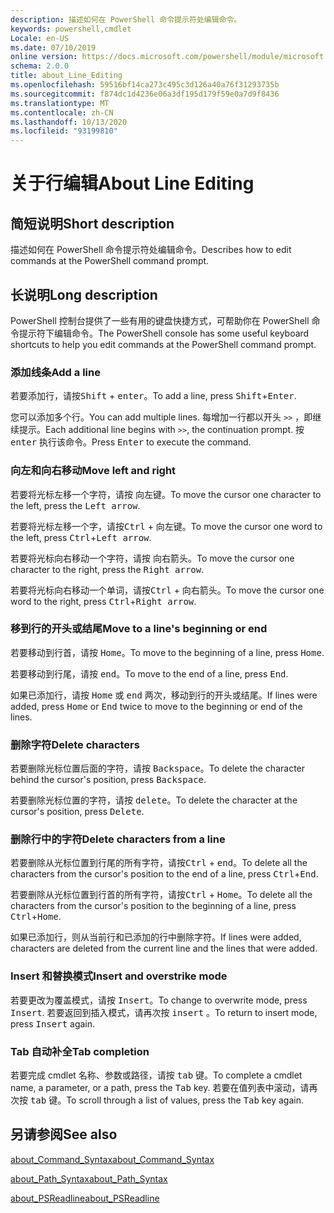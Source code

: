 ```yaml
---
description: 描述如何在 PowerShell 命令提示符处编辑命令。
keywords: powershell,cmdlet
Locale: en-US
ms.date: 07/10/2019
online version: https://docs.microsoft.com/powershell/module/microsoft.powershell.core/about/about_line_editing?view=powershell-6&WT.mc_id=ps-gethelp
schema: 2.0.0
title: about_Line_Editing
ms.openlocfilehash: 59516bf14ca273c495c3d126a40a76f31293735b
ms.sourcegitcommit: f874dc1d4236e06a3df195d179f59e0a7d9f8436
ms.translationtype: MT
ms.contentlocale: zh-CN
ms.lasthandoff: 10/13/2020
ms.locfileid: "93199810"
---
```

# <a name="about-line-editing"></a><span data-ttu-id="bbaff-104">关于行编辑</span><span class="sxs-lookup"><span data-stu-id="bbaff-104">About Line Editing</span></span>

## <a name="short-description"></a><span data-ttu-id="bbaff-105">简短说明</span><span class="sxs-lookup"><span data-stu-id="bbaff-105">Short description</span></span>

<span data-ttu-id="bbaff-106">描述如何在 PowerShell 命令提示符处编辑命令。</span><span class="sxs-lookup"><span data-stu-id="bbaff-106">Describes how to edit commands at the PowerShell command prompt.</span></span>

## <a name="long-description"></a><span data-ttu-id="bbaff-107">长说明</span><span class="sxs-lookup"><span data-stu-id="bbaff-107">Long description</span></span>

<span data-ttu-id="bbaff-108">PowerShell 控制台提供了一些有用的键盘快捷方式，可帮助你在 PowerShell 命令提示符下编辑命令。</span><span class="sxs-lookup"><span data-stu-id="bbaff-108">The PowerShell console has some useful keyboard shortcuts to help you edit commands at the PowerShell command prompt.</span></span>

### <a name="add-a-line"></a><span data-ttu-id="bbaff-109">添加线条</span><span class="sxs-lookup"><span data-stu-id="bbaff-109">Add a line</span></span>

<span data-ttu-id="bbaff-110">若要添加行，请按<kbd>Shift</kbd> + <kbd>enter</kbd>。</span><span class="sxs-lookup"><span data-stu-id="bbaff-110">To add a line, press <kbd>Shift</kbd>+<kbd>Enter</kbd>.</span></span>

<span data-ttu-id="bbaff-111">您可以添加多个行。</span><span class="sxs-lookup"><span data-stu-id="bbaff-111">You can add multiple lines.</span></span> <span data-ttu-id="bbaff-112">每增加一行都以开头 `>>` ，即继续提示。</span><span class="sxs-lookup"><span data-stu-id="bbaff-112">Each additional line begins with `>>`, the continuation prompt.</span></span> <span data-ttu-id="bbaff-113">按 <kbd>enter</kbd> 执行该命令。</span><span class="sxs-lookup"><span data-stu-id="bbaff-113">Press <kbd>Enter</kbd> to execute the command.</span></span>

### <a name="move-left-and-right"></a><span data-ttu-id="bbaff-114">向左和向右移动</span><span class="sxs-lookup"><span data-stu-id="bbaff-114">Move left and right</span></span>

<span data-ttu-id="bbaff-115">若要将光标左移一个字符，请按 <kbd>向左键</kbd>。</span><span class="sxs-lookup"><span data-stu-id="bbaff-115">To move the cursor one character to the left, press the <kbd>Left arrow</kbd>.</span></span>

<span data-ttu-id="bbaff-116">若要将光标左移一个字，请按<kbd>Ctrl</kbd> + <kbd>向左键</kbd>。</span><span class="sxs-lookup"><span data-stu-id="bbaff-116">To move the cursor one word to the left, press <kbd>Ctrl</kbd>+<kbd>Left arrow</kbd>.</span></span>

<span data-ttu-id="bbaff-117">若要将光标向右移动一个字符，请按 <kbd>向右箭头</kbd>。</span><span class="sxs-lookup"><span data-stu-id="bbaff-117">To move the cursor one character to the right, press the <kbd>Right arrow</kbd>.</span></span>

<span data-ttu-id="bbaff-118">若要将光标向右移动一个单词，请按<kbd>Ctrl</kbd> + <kbd>向右箭头</kbd>。</span><span class="sxs-lookup"><span data-stu-id="bbaff-118">To move the cursor one word to the right, press <kbd>Ctrl</kbd>+<kbd>Right arrow</kbd>.</span></span>

### <a name="move-to-a-lines-beginning-or-end"></a><span data-ttu-id="bbaff-119">移到行的开头或结尾</span><span class="sxs-lookup"><span data-stu-id="bbaff-119">Move to a line's beginning or end</span></span>

<span data-ttu-id="bbaff-120">若要移动到行首，请按 <kbd>Home</kbd>。</span><span class="sxs-lookup"><span data-stu-id="bbaff-120">To move to the beginning of a line, press <kbd>Home</kbd>.</span></span>

<span data-ttu-id="bbaff-121">若要移动到行尾，请按 <kbd>end</kbd>。</span><span class="sxs-lookup"><span data-stu-id="bbaff-121">To move to the end of a line, press <kbd>End</kbd>.</span></span>

<span data-ttu-id="bbaff-122">如果已添加行，请按 <kbd>Home</kbd> 或 <kbd>end</kbd> 两次，移动到行的开头或结尾。</span><span class="sxs-lookup"><span data-stu-id="bbaff-122">If lines were added, press <kbd>Home</kbd> or <kbd>End</kbd> twice to move to the beginning or end of the lines.</span></span>

### <a name="delete-characters"></a><span data-ttu-id="bbaff-123">删除字符</span><span class="sxs-lookup"><span data-stu-id="bbaff-123">Delete characters</span></span>

<span data-ttu-id="bbaff-124">若要删除光标位置后面的字符，请按 <kbd>Backspace</kbd>。</span><span class="sxs-lookup"><span data-stu-id="bbaff-124">To delete the character behind the cursor's position, press <kbd>Backspace</kbd>.</span></span>

<span data-ttu-id="bbaff-125">若要删除光标位置的字符，请按 <kbd>delete</kbd>。</span><span class="sxs-lookup"><span data-stu-id="bbaff-125">To delete the character at the cursor's position, press <kbd>Delete</kbd>.</span></span>

### <a name="delete-characters-from-a-line"></a><span data-ttu-id="bbaff-126">删除行中的字符</span><span class="sxs-lookup"><span data-stu-id="bbaff-126">Delete characters from a line</span></span>

<span data-ttu-id="bbaff-127">若要删除从光标位置到行尾的所有字符，请按<kbd>Ctrl</kbd> + <kbd>end</kbd>。</span><span class="sxs-lookup"><span data-stu-id="bbaff-127">To delete all the characters from the cursor's position to the end of a line, press <kbd>Ctrl</kbd>+<kbd>End</kbd>.</span></span>

<span data-ttu-id="bbaff-128">若要删除从光标位置到行首的所有字符，请按<kbd>Ctrl</kbd> + <kbd>Home</kbd>。</span><span class="sxs-lookup"><span data-stu-id="bbaff-128">To delete all the characters from the cursor's position to the beginning of a line, press <kbd>Ctrl</kbd>+<kbd>Home</kbd>.</span></span>

<span data-ttu-id="bbaff-129">如果已添加行，则从当前行和已添加的行中删除字符。</span><span class="sxs-lookup"><span data-stu-id="bbaff-129">If lines were added, characters are deleted from the current line and the lines that were added.</span></span>

### <a name="insert-and-overstrike-mode"></a><span data-ttu-id="bbaff-130">Insert 和替换模式</span><span class="sxs-lookup"><span data-stu-id="bbaff-130">Insert and overstrike mode</span></span>

<span data-ttu-id="bbaff-131">若要更改为覆盖模式，请按 <kbd>Insert</kbd>。</span><span class="sxs-lookup"><span data-stu-id="bbaff-131">To change to overwrite mode, press <kbd>Insert</kbd>.</span></span> <span data-ttu-id="bbaff-132">若要返回到插入模式，请再次按 <kbd>insert</kbd> 。</span><span class="sxs-lookup"><span data-stu-id="bbaff-132">To return to insert mode, press <kbd>Insert</kbd> again.</span></span>

### <a name="tab-completion"></a><span data-ttu-id="bbaff-133">Tab 自动补全</span><span class="sxs-lookup"><span data-stu-id="bbaff-133">Tab completion</span></span>

<span data-ttu-id="bbaff-134">若要完成 cmdlet 名称、参数或路径，请按 <kbd>tab</kbd> 键。</span><span class="sxs-lookup"><span data-stu-id="bbaff-134">To complete a cmdlet name, a parameter, or a path, press the <kbd>Tab</kbd> key.</span></span> <span data-ttu-id="bbaff-135">若要在值列表中滚动，请再次按 <kbd>tab</kbd> 键。</span><span class="sxs-lookup"><span data-stu-id="bbaff-135">To scroll through a list of values, press the <kbd>Tab</kbd> key again.</span></span>

## <a name="see-also"></a><span data-ttu-id="bbaff-136">另请参阅</span><span class="sxs-lookup"><span data-stu-id="bbaff-136">See also</span></span>

[<span data-ttu-id="bbaff-137">about_Command_Syntax</span><span class="sxs-lookup"><span data-stu-id="bbaff-137">about_Command_Syntax</span></span>](about_Command_Syntax.md)

[<span data-ttu-id="bbaff-138">about_Path_Syntax</span><span class="sxs-lookup"><span data-stu-id="bbaff-138">about_Path_Syntax</span></span>](about_Path_Syntax.md)

[<span data-ttu-id="bbaff-139">about_PSReadline</span><span class="sxs-lookup"><span data-stu-id="bbaff-139">about_PSReadline</span></span>](../../PSReadline/About/about_PSReadline.md)

